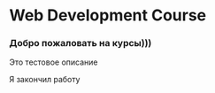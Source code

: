 # Web Development Course


### Добро пожаловать на курсы)))

Это тестовое описание


Я закончил работу